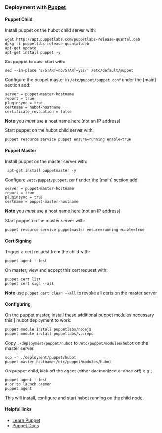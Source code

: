 ### Deployment with [Puppet](http://puppetlabs.com)

#### Puppet Child

Install puppet on the hubot child server with:

    wget http://apt.puppetlabs.com/puppetlabs-release-quantal.deb
    dpkg -i puppetlabs-release-quantal.deb
    apt-get update
    apt-get install puppet -y

Set puppet to auto-start with:

    sed --in-place 's/START=no/START=yes/' /etc/default/puppet

Configure the puppet master in `/etc/puppet/puppet.conf` under the [main]
section add:

    server = puppet-master-hostname
    report = true
    pluginsync = true
    certname = hubot-hostname
    certificate_revocation = false

**Note** you _must_ use a host name here (not an IP address)

Start puppet on the hubot child server with:

    puppet resource service puppet ensure=running enable=true

#### Puppet Master

Install puppet on the master server with:

     apt-get install puppetmaster -y

Configure `/etc/puppet/puppet.conf` under the [main] section add:

    server = puppet-master-hostname
    report = true
    pluginsync = true
    certname = puppet-master-hostname

**Note** you _must_ use a host name here (not an IP address)

Start puppet on the master server with:

    puppet resource service puppetmaster ensure=running enable=true

#### Cert Signing

Trigger a cert request from the child with:

    puppet agent --test

On master, view and accept this cert request with:

    puppet cert list
    puppet cert sign --all

**Note** use `puppet cert clean --all` to revoke all certs on the master server

#### Configuring

On the puppet master, install these additional puppet modules necessary this ]
hubot deployment to work:

    puppet module install puppetlabs/nodejs
    puppet module install puppetlabs/vcsrepo

Copy `./deployment/puppet/hubot` to `/etc/puppet/modules/hubot` on the master
server.

    scp -r ./deployment/puppet/hubot
    puppet-master-hostname:/etc/puppet/modules/hubot

On puppet child, kick off the agent (either daemonized or once off) e.g.;

    puppet agent --test
    # or to launch daemon
    puppet agent

This will install, configure and start hubot running on the child node.

#### Helpful links

* [Learn Puppet](https://puppetlabs.com/learn)
* [Puppet Docs](http://docs.puppetlabs.com)
